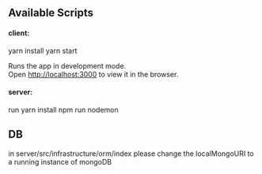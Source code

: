 ## Available Scripts

#### client:

yarn install
yarn start

Runs the app in development mode.\
Open [http://localhost:3000](http://localhost:3000) to view it in the browser.

#### server:

run yarn install
npm run nodemon

## DB

in server/src/infrastructure/orm/index please change the localMongoURI to a running instance of mongoDB
